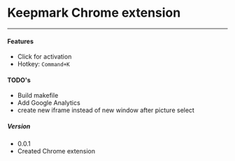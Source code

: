 # Keepmark Chrome extension

---

#### Features
* Click for activation
* Hotkey: `Command+K`

#### TODO's
* Build makefile
* Add Google Analytics
* create new iframe instead of new window after picture select

##### Version
* 0.0.1
 * Created Chrome extension